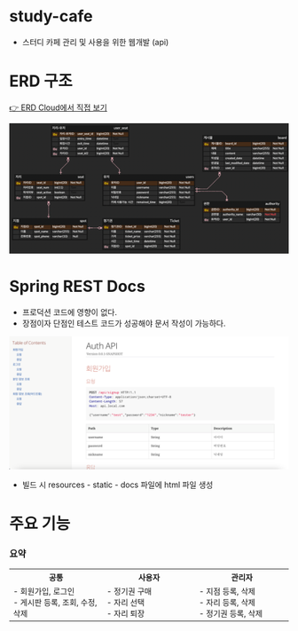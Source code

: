 # study-cafe
- 스터디 카페 관리 및 사용을 위한 웹개발 (api)


# ERD 구조

[👉 ERD Cloud에서 직접 보기](https://www.erdcloud.com/d/uSj93GWqSBAGewqYB)

![img_1.png](img_1.png)

# Spring REST Docs

- 프로덕션 코드에 영향이 없다.
- 장점이자 단점인 테스트 코드가 성공해야 문서 작성이 가능하다.

![img.png](img.png)

- 빌드 시 resources - static - docs 파일에 html 파일 생성

# 주요 기능

### 요약

<table align="center"><!-- 팀원 표 -->
  <tr>
   <th>
    공통
   </th>
   <th>
    사용자
   </th>
   <th >
    관리자
   </th>
   </tr>
  <tr>
   <td align="left" width="350px" class="공통">
    - 회원가입, 로그인
    <br/>
    - 게시판 등록, 조회, 수정, 삭제
   </td>
   <td align="left" width="350px" class="사용자">
    - 정기권 구매
    <br/>
    - 자리 선택
    <br/>
    - 자리 퇴장
   </td>
   <td align="left" width="350px" class="관리자">
    - 지점 등록, 삭제
    <br/>
    - 자리 등록, 삭제
    <br/>
    - 정기권 등록, 삭제
   </td>
  </tr>
</table>